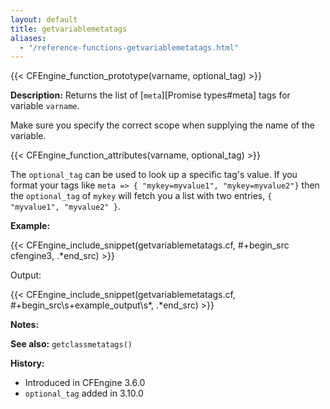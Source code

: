 ```yaml
---
layout: default
title: getvariablemetatags
aliases:
  - "/reference-functions-getvariablemetatags.html"
---
```


{{< CFEngine_function_prototype(varname, optional_tag) >}}

**Description:** Returns the list of [`meta`][Promise types#meta] tags for variable `varname`.

Make sure you specify the correct scope when supplying the name of the
variable.

{{< CFEngine_function_attributes(varname, optional_tag) >}}

The `optional_tag` can be used to look up a specific tag's value. If you format
your tags like `meta => { "mykey=myvalue1", "mykey=myvalue2"}` then the
`optional_tag` of `mykey` will fetch you a list with two entries, `{ "myvalue1",
"myvalue2" }`.

**Example:**

{{< CFEngine_include_snippet(getvariablemetatags.cf, #\+begin_src cfengine3, .*end_src) >}}

Output:

{{< CFEngine_include_snippet(getvariablemetatags.cf, #\+begin_src\s+example_output\s*, .*end_src) >}}

**Notes:**

**See also:** `getclassmetatags()`

**History:**

- Introduced in CFEngine 3.6.0
- `optional_tag` added in 3.10.0
